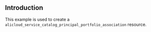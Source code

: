 ## Introduction

This example is used to create a `alicloud_service_catalog_principal_portfolio_association` resource.

<!-- BEGIN_TF_DOCS -->

<!-- END_TF_DOCS -->
